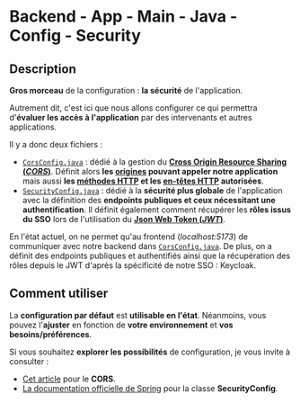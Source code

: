 # Backend - App - Main - Java - Config - Security

## Description

**Gros morceau** de la configuration : **la sécurité** de l'application. 

Autrement dit, c'est ici que nous allons configurer ce qui permettra d'**évaluer les accès à l'application** par des intervenants et autres applications.

Il y a donc deux fichiers :

- [`CorsConfig.java`](./CorsConfig.java) : dédié à la gestion du [**Cross Origin Resource Sharing (*CORS*)**](https://developer.mozilla.org/fr/docs/Web/HTTP/Guides/CORS). Définit alors **les [origines](https://developer.mozilla.org/fr/docs/Web/Security/Same-origin_policy#d%C3%A9finition_de_lorigine) pouvant appeler notre application** mais aussi **les [méthodes HTTP](https://developer.mozilla.org/fr/docs/Web/HTTP/Reference/Methods) et les [en-têtes HTTP](https://developer.mozilla.org/fr/docs/Web/HTTP/Reference/Headers) autorisées**.
- [`SecurityConfig.java`](./SecurityConfig.java) : dédié à la **sécurité plus globale** de l'application avec la définition des **endpoints publiques et ceux nécessitant une authentification**. Il définit également comment récupérer les **rôles issus du SSO** lors de l'utilisation du [**Json Web Token (*JWT*)**](https://fr.wikipedia.org/wiki/JSON_Web_Token).

En l'état actuel, on ne permet qu'au frontend (*localhost:5173*) de communiquer avec notre backend dans [`CorsConfig.java`](./CorsConfig.java). De plus, on a définit des endpoints publiques et authentifiés ainsi que la récupération des rôles depuis le JWT d'après la spécificité de notre SSO : Keycloak.

## Comment utiliser

La **configuration par défaut** est **utilisable en l'état**. Néanmoins, vous pouvez l'**ajuster** en fonction de **votre environnement** et **vos besoins/préférences**.

Si vous souhaitez **explorer les possibilités** de configuration, je vous invite à consulter :

- [Cet article](https://howtodoinjava.com/spring-boot2/spring-cors-configuration/) pour le **CORS**.
- [La documentation officielle de Spring](https://docs.spring.io/spring-security/reference/servlet/configuration/java.html) pour la classe **SecurityConfig**.
